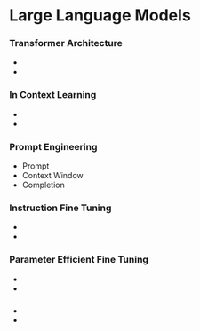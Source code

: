 # Large Language Models

### Transformer Architecture
-
-

### In Context Learning
-
-

### Prompt Engineering
- Prompt
- Context Window
- Completion

### Instruction Fine Tuning
-
-

### Parameter Efficient Fine Tuning
-
-

### 
-
-
